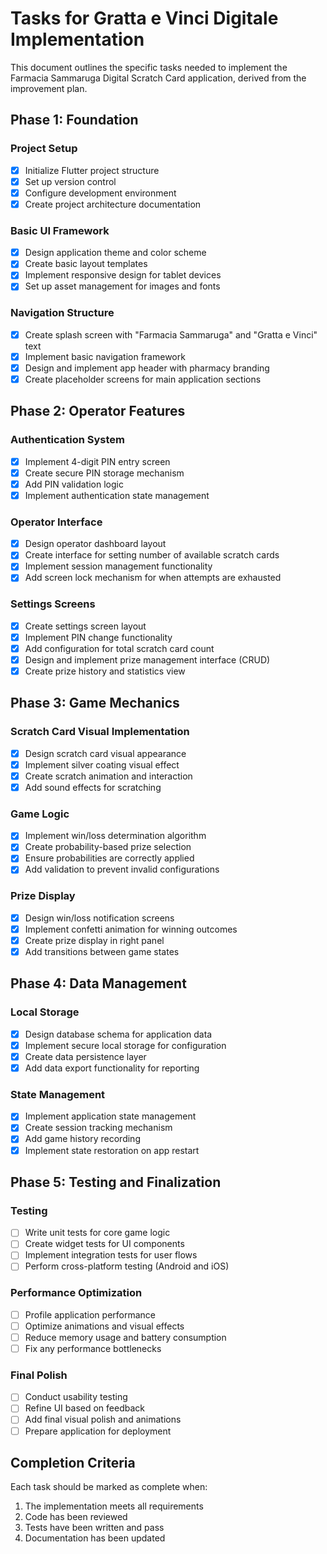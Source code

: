 # Tasks for Gratta e Vinci Digitale Implementation

This document outlines the specific tasks needed to implement the Farmacia Sammaruga Digital Scratch Card application, derived from the improvement plan.

## Phase 1: Foundation

### Project Setup
- [x] Initialize Flutter project structure
- [x] Set up version control
- [x] Configure development environment
- [x] Create project architecture documentation

### Basic UI Framework
- [x] Design application theme and color scheme
- [x] Create basic layout templates
- [x] Implement responsive design for tablet devices
- [x] Set up asset management for images and fonts

### Navigation Structure
- [x] Create splash screen with "Farmacia Sammaruga" and "Gratta e Vinci" text
- [x] Implement basic navigation framework
- [x] Design and implement app header with pharmacy branding
- [x] Create placeholder screens for main application sections

## Phase 2: Operator Features

### Authentication System
- [x] Implement 4-digit PIN entry screen
- [x] Create secure PIN storage mechanism
- [x] Add PIN validation logic
- [x] Implement authentication state management

### Operator Interface
- [x] Design operator dashboard layout
- [x] Create interface for setting number of available scratch cards
- [x] Implement session management functionality
- [x] Add screen lock mechanism for when attempts are exhausted

### Settings Screens
- [x] Create settings screen layout
- [x] Implement PIN change functionality
- [x] Add configuration for total scratch card count
- [x] Design and implement prize management interface (CRUD)
- [x] Create prize history and statistics view

## Phase 3: Game Mechanics

### Scratch Card Visual Implementation
- [x] Design scratch card visual appearance
- [x] Implement silver coating visual effect
- [x] Create scratch animation and interaction
- [x] Add sound effects for scratching

### Game Logic
- [x] Implement win/loss determination algorithm
- [x] Create probability-based prize selection
- [x] Ensure probabilities are correctly applied
- [x] Add validation to prevent invalid configurations

### Prize Display
- [x] Design win/loss notification screens
- [x] Implement confetti animation for winning outcomes
- [x] Create prize display in right panel
- [x] Add transitions between game states

## Phase 4: Data Management

### Local Storage
- [x] Design database schema for application data
- [x] Implement secure local storage for configuration
- [x] Create data persistence layer
- [x] Add data export functionality for reporting

### State Management
- [x] Implement application state management
- [x] Create session tracking mechanism
- [x] Add game history recording
- [x] Implement state restoration on app restart

## Phase 5: Testing and Finalization

### Testing
- [ ] Write unit tests for core game logic
- [ ] Create widget tests for UI components
- [ ] Implement integration tests for user flows
- [ ] Perform cross-platform testing (Android and iOS)

### Performance Optimization
- [ ] Profile application performance
- [ ] Optimize animations and visual effects
- [ ] Reduce memory usage and battery consumption
- [ ] Fix any performance bottlenecks

### Final Polish
- [ ] Conduct usability testing
- [ ] Refine UI based on feedback
- [ ] Add final visual polish and animations
- [ ] Prepare application for deployment

## Completion Criteria

Each task should be marked as complete when:
1. The implementation meets all requirements
2. Code has been reviewed
3. Tests have been written and pass
4. Documentation has been updated
